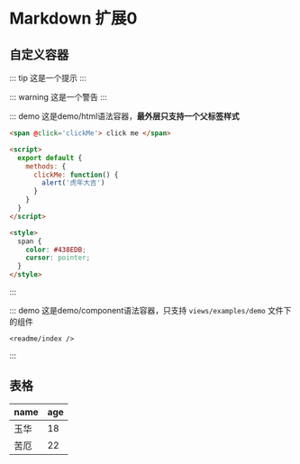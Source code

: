 # Markdown 扩展0

## 自定义容器
::: tip
这是一个提示
:::

::: warning
这是一个警告
:::

::: demo 这是demo/html语法容器，**最外层只支持一个父标签样式**
```html
<span @click='clickMe'> click me </span>

<script>
  export default {
    methods: {
      clickMe: function() {
        alert('虎年大吉')
      }
    }
  }
</script>

<style>
  span {
    color: #438EDB;
    cursor: pointer;
  }
</style>
```
:::


::: demo 这是demo/component语法容器，只支持 `views/examples/demo` 文件下的组件
``` component
<readme/index />
```
:::

## 表格
name | age
---  | ---  
玉华 | 18
苦厄 | 22  